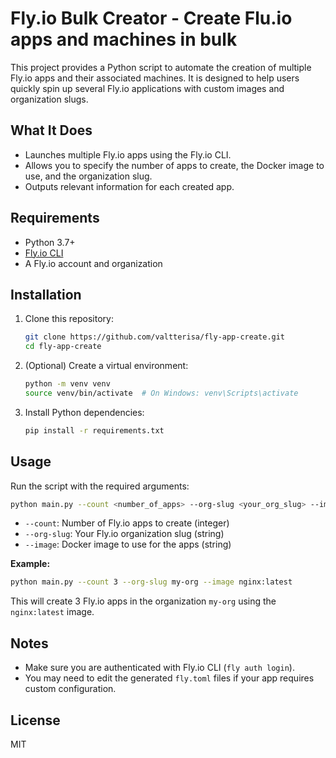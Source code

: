 # Fly.io Bulk Creator - Create Flu.io apps and machines in bulk
This project provides a Python script to automate the creation of multiple Fly.io apps and their associated machines. It is designed to help users quickly spin up several Fly.io applications with custom images and organization slugs.

## What It Does

- Launches multiple Fly.io apps using the Fly.io CLI.
- Allows you to specify the number of apps to create, the Docker image to use, and the organization slug.
- Outputs relevant information for each created app.

## Requirements

- Python 3.7+
- [Fly.io CLI](https://fly.io/docs/hands-on/install-flyctl/)
- A Fly.io account and organization

## Installation

1. Clone this repository:
   ```sh
   git clone https://github.com/valtterisa/fly-app-create.git
   cd fly-app-create
   ```
2. (Optional) Create a virtual environment:
   ```sh
   python -m venv venv
   source venv/bin/activate  # On Windows: venv\Scripts\activate
   ```
3. Install Python dependencies:
   ```sh
   pip install -r requirements.txt
   ```

## Usage

Run the script with the required arguments:

```sh
python main.py --count <number_of_apps> --org-slug <your_org_slug> --image <docker_image>
```

- `--count`: Number of Fly.io apps to create (integer)
- `--org-slug`: Your Fly.io organization slug (string)
- `--image`: Docker image to use for the apps (string)

**Example:**

```sh
python main.py --count 3 --org-slug my-org --image nginx:latest
```

This will create 3 Fly.io apps in the organization `my-org` using the `nginx:latest` image.

## Notes

- Make sure you are authenticated with Fly.io CLI (`fly auth login`).
- You may need to edit the generated `fly.toml` files if your app requires custom configuration.

## License

MIT
